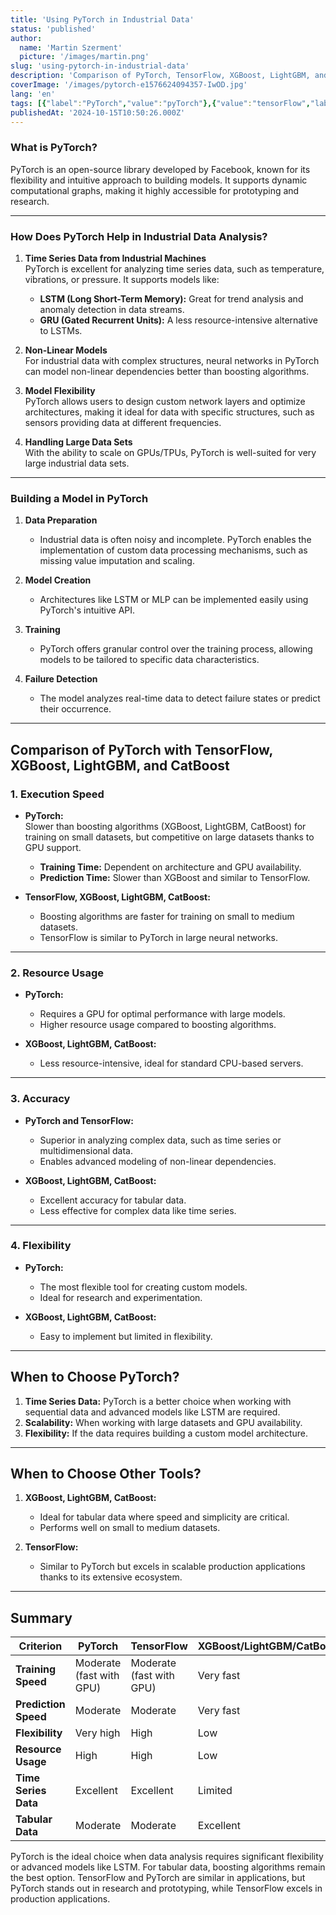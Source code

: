 ```yaml
---
title: 'Using PyTorch in Industrial Data'
status: 'published'
author:
  name: 'Martin Szerment'
  picture: '/images/martin.png'
slug: 'using-pytorch-in-industrial-data'
description: 'Comparison of PyTorch, TensorFlow, XGBoost, LightGBM, and CatBoost in industrial data analysis. The article discusses the use of PyTorch in machine failure prediction, time series data analysis, and compares it with other tools in terms of flexibility, performance, and applications.'
coverImage: '/images/pytorch-e1576624094357-IwOD.jpg'
lang: 'en'
tags: [{"label":"PyTorch","value":"pyTorch"},{"value":"tensorFlow","label":"TensorFlow"},{"value":"xgBoost","label":"XGBoost"},{"value":"lightGbm","label":"LightGBM"},{"value":"catBoost","label":"CatBoost"},{"label":"industrial data","value":"industrialData"},{"label":"industrial automation","value":"industrialAutomation"},{"label":"algorithm comparison","value":"algorithmComparison"}]
publishedAt: '2024-10-15T10:50:26.000Z'
---
```


### **What is PyTorch?**

PyTorch is an open-source library developed by Facebook, known for its flexibility and intuitive approach to building models. It supports dynamic computational graphs, making it highly accessible for prototyping and research.

---

### **How Does PyTorch Help in Industrial Data Analysis?**

1. **Time Series Data from Industrial Machines**\
   PyTorch is excellent for analyzing time series data, such as temperature, vibrations, or pressure. It supports models like:

   - **LSTM (Long Short-Term Memory):** Great for trend analysis and anomaly detection in data streams.
   - **GRU (Gated Recurrent Units):** A less resource-intensive alternative to LSTMs.

2. **Non-Linear Models**\
   For industrial data with complex structures, neural networks in PyTorch can model non-linear dependencies better than boosting algorithms.

3. **Model Flexibility**\
   PyTorch allows users to design custom network layers and optimize architectures, making it ideal for data with specific structures, such as sensors providing data at different frequencies.

4. **Handling Large Data Sets**\
   With the ability to scale on GPUs/TPUs, PyTorch is well-suited for very large industrial data sets.

---

### **Building a Model in PyTorch**

1. **Data Preparation**

   - Industrial data is often noisy and incomplete. PyTorch enables the implementation of custom data processing mechanisms, such as missing value imputation and scaling.

2. **Model Creation**

   - Architectures like LSTM or MLP can be implemented easily using PyTorch's intuitive API.

3. **Training**

   - PyTorch offers granular control over the training process, allowing models to be tailored to specific data characteristics.

4. **Failure Detection**

   - The model analyzes real-time data to detect failure states or predict their occurrence.

---

## **Comparison of PyTorch with TensorFlow, XGBoost, LightGBM, and CatBoost**

### **1. Execution Speed**

- **PyTorch:**\
  Slower than boosting algorithms (XGBoost, LightGBM, CatBoost) for training on small datasets, but competitive on large datasets thanks to GPU support.

  - **Training Time:** Dependent on architecture and GPU availability.
  - **Prediction Time:** Slower than XGBoost and similar to TensorFlow.

- **TensorFlow, XGBoost, LightGBM, CatBoost:**

  - Boosting algorithms are faster for training on small to medium datasets.
  - TensorFlow is similar to PyTorch in large neural networks.

---

### **2. Resource Usage**

- **PyTorch:**

  - Requires a GPU for optimal performance with large models.
  - Higher resource usage compared to boosting algorithms.

- **XGBoost, LightGBM, CatBoost:**

  - Less resource-intensive, ideal for standard CPU-based servers.

---

### **3. Accuracy**

- **PyTorch and TensorFlow:**

  - Superior in analyzing complex data, such as time series or multidimensional data.
  - Enables advanced modeling of non-linear dependencies.

- **XGBoost, LightGBM, CatBoost:**

  - Excellent accuracy for tabular data.
  - Less effective for complex data like time series.

---

### **4. Flexibility**

- **PyTorch:**

  - The most flexible tool for creating custom models.
  - Ideal for research and experimentation.

- **XGBoost, LightGBM, CatBoost:**

  - Easy to implement but limited in flexibility.

---

## **When to Choose PyTorch?**

1. **Time Series Data:** PyTorch is a better choice when working with sequential data and advanced models like LSTM are required.
2. **Scalability:** When working with large datasets and GPU availability.
3. **Flexibility:** If the data requires building a custom model architecture.

---

## **When to Choose Other Tools?**

1. **XGBoost, LightGBM, CatBoost:**

   - Ideal for tabular data where speed and simplicity are critical.
   - Performs well on small to medium datasets.

2. **TensorFlow:**

   - Similar to PyTorch but excels in scalable production applications thanks to its extensive ecosystem.

---

## **Summary**

| **Criterion** | **PyTorch** | **TensorFlow** | **XGBoost/LightGBM/CatBoost** |
| --- | --- | --- | --- |
| **Training Speed** | Moderate (fast with GPU) | Moderate (fast with GPU) | Very fast |
| **Prediction Speed** | Moderate | Moderate | Very fast |
| **Flexibility** | Very high | High | Low |
| **Resource Usage** | High | High | Low |
| **Time Series Data** | Excellent | Excellent | Limited |
| **Tabular Data** | Moderate | Moderate | Excellent |

PyTorch is the ideal choice when data analysis requires significant flexibility or advanced models like LSTM. For tabular data, boosting algorithms remain the best option. TensorFlow and PyTorch are similar in applications, but PyTorch stands out in research and prototyping, while TensorFlow excels in production applications.
